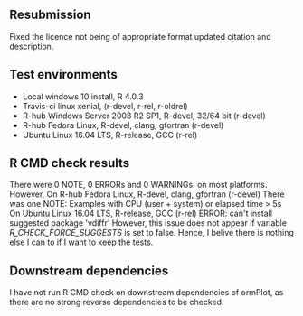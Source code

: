 ## Resubmission
Fixed the licence not being of appropriate format updated citation and
description.

## Test environments
* Local windows 10 install, R 4.0.3
* Travis-ci linux xenial, (r-devel, r-rel, r-oldrel)
* R-hub Windows Server 2008 R2 SP1, R-devel, 32/64 bit (r-devel)
* R-hub Fedora Linux, R-devel, clang, gfortran (r-devel)
* Ubuntu Linux 16.04 LTS, R-release, GCC (r-rel)


## R CMD check results
There were 0 NOTE, 0 ERRORs and 0 WARNINGs. on most platforms. However,
On R-hub Fedora Linux, R-devel, clang, gfortran (r-devel) 
There was one NOTE: Examples with CPU (user + system) or elapsed time > 5s
On Ubuntu Linux 16.04 LTS, R-release, GCC (r-rel)
ERROR: can't install suggested package 'vdiffr'
However, this issue does not appear if variable _R_CHECK_FORCE_SUGGESTS_ is set
to false. Hence, I belive there is nothing else I can to if I want to keep the
tests.


## Downstream dependencies
I have not run R CMD check on downstream dependencies of ormPlot, as there 
are no strong reverse dependencies to be checked.
